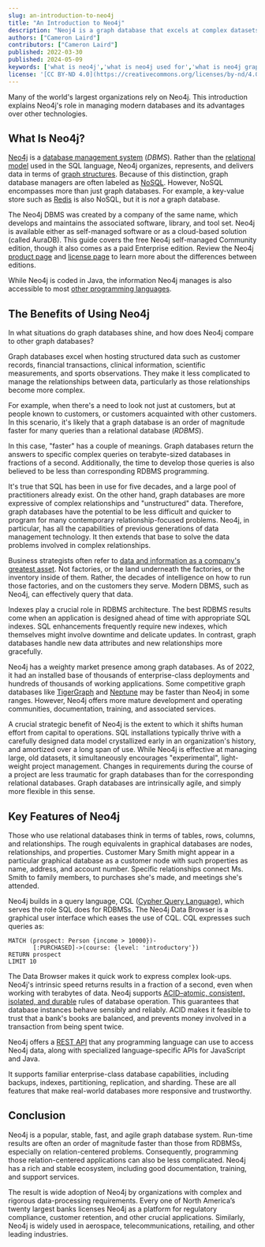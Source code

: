 ```yaml
---
slug: an-introduction-to-neo4j
title: "An Introduction to Neo4j"
description: "Neoj4 is a graph database that excels at complex datasets. Learn how it differs from relational databases like SQL and discover some practical use cases."
authors: ["Cameron Laird"]
contributors: ["Cameron Laird"]
published: 2022-03-30
published: 2024-05-09
keywords: ['what is neo4j','what is neo4j used for','what is neo4j graph database']
license: '[CC BY-ND 4.0](https://creativecommons.org/licenses/by-nd/4.0)'
---
```


Many of the world's largest organizations rely on Neo4j. This introduction explains Neo4j's role in managing modern databases and its advantages over other technologies.

## What Is Neo4j?

[Neo4j](https://neo4j.com) is a [database management system](/docs/guides/databases/) (*DBMS*). Rather than the [relational model](https://www.techtarget.com/searchdatamanagement/definition/RDBMS-relational-database-management-system) used in the SQL language, Neo4j organizes, represents, and delivers data in terms of [graph structures](https://neo4j.com/developer/graph-database/). Because of this distinction, graph database managers are often labeled as [NoSQL](/docs/guides/what-is-nosql/). However, NoSQL encompasses more than just graph databases. For example, a key-value store such as [Redis](/docs/guides/databases/redis/) is also NoSQL, but it is *not* a graph database.

The Neo4j DBMS was created by a company of the same name, which develops and maintains the associated software, library, and tool set. Neo4j is available either as self-managed software or as a cloud-based solution (called AuraDB). This guide covers the free Neo4j self-managed Community edition, though it also comes as a paid Enterprise edition. Review the Neo4j [product page](https://neo4j.com/product/neo4j-graph-database/) and [license page](https://neo4j.com/licensing/) to learn more about the differences between editions.

While Neo4j is coded in Java, the information Neo4j manages is also accessible to most [other programming languages](https://neo4j.com/developer/language-guides/).

## The Benefits of Using Neo4j

In what situations do graph databases shine, and how does Neo4j compare to other graph databases?

Graph databases excel when hosting structured data such as customer records, financial transactions, clinical information, scientific measurements, and sports observations. They make it less complicated to manage the relationships between data, particularly as those relationships become more complex.

For example, when there's a need to look not just at customers, but at people known to customers, or customers acquainted with other customers. In this scenario, it's likely that a graph database is an order of magnitude faster for many queries than a relational database (*RDBMS*).

In this case, "faster" has a couple of meanings. Graph databases return the answers to specific complex queries on terabyte-sized databases in fractions of a second. Additionally, the time to develop those queries is also believed to be less than corresponding RDBMS programming.

It's true that SQL has been in use for five decades, and a large pool of practitioners already exist. On the other hand, graph databases are more expressive of complex relationships and "unstructured" data. Therefore, graph databases have the potential to be less difficult and quicker to program for many contemporary relationship-focused problems. Neo4j, in particular, has all the capabilities of previous generations of data management technology. It then extends that base to solve the data problems involved in complex relationships.

Business strategists often refer to [data and information as a company's greatest asset](https://techcrunch.com/sponsor/teradata/why-data-is-the-single-most-important-asset-for-companies-of-the-future/). Not factories, or the land underneath the factories, or the inventory inside of them. Rather, the decades of intelligence on how to run those factories, and on the customers they serve. Modern DBMS, such as Neo4j, can effectively query that data.

Indexes play a crucial role in RDBMS architecture. The best RDBMS results come when an application is designed ahead of time with appropriate SQL indexes. SQL enhancements frequently require new indexes, which themselves might involve downtime and delicate updates. In contrast, graph databases handle new data attributes and new relationships more gracefully.

Neo4j has a weighty market presence among graph databases. As of 2022, it had an installed base of thousands of enterprise-class deployments and hundreds of thousands of working applications. Some competitive graph databases like [TigerGraph](https://www.tigergraph.com/) and [Neptune](https://aws.amazon.com/neptune/) may be faster than Neo4j in some ranges. However, Neo4j offers more mature development and operating communities, documentation, training, and associated services.

A crucial strategic benefit of Neo4j is the extent to which it shifts human effort from capital to operations. SQL installations typically thrive with a carefully designed data model crystallized early in an organization's history, and amortized over a long span of use. While Neo4j is effective at managing large, old datasets, it simultaneously encourages "experimental", light-weight project management. Changes in requirements during the course of a project are less traumatic for graph databases than for the corresponding relational databases. Graph databases are intrinsically agile, and simply more flexible in this sense.

## Key Features of Neo4j

Those who use relational databases think in terms of tables, rows, columns, and relationships. The rough equivalents in graphical databases are nodes, relationships, and properties. Customer Mary Smith might appear in a particular graphical database as a customer node with such properties as name, address, and account number. Specific relationships connect Ms. Smith to family members, to purchases she's made, and meetings she's attended.

Neo4j builds in a query language, CQL ([Cypher Query Language](https://neo4j.com/developer/cypher/)), which serves the role SQL does for RDBMSs. The Neo4j Data Browser is a graphical user interface which eases the use of CQL. CQL expresses such queries as:

```command
MATCH (prospect: Person {income > 10000})-
       [:PURCHASED]->(course: {level: 'introductory'})
RETURN prospect
LIMIT 10
```

The Data Browser makes it quick work to express complex look-ups. Neo4j's intrinsic speed returns results in a fraction of a second, even when working with terabytes of data. Neo4j supports [ACID–atomic, consistent, isolated, and durable](https://database.guide/what-is-acid-in-databases/) rules of database operation. This guarantees that database instances behave sensibly and reliably. ACID makes it feasible to trust that a bank's books are balanced, and prevents money involved in a transaction from being spent twice.

Neo4j offers a [REST API](https://restfulapi.net/) that any programming language can use to access Neo4j data, along with specialized language-specific APIs for JavaScript and Java.

It supports familiar enterprise-class database capabilities, including backups, indexes, partitioning, replication, and sharding. These are all features that make real-world databases more responsive and trustworthy.

## Conclusion

Neo4j is a popular, stable, fast, and agile graph database system. Run-time results are often an order of magnitude faster than those from RDBMSs, especially on relation-centered problems. Consequently, programming those relation-centered applications can also be less complicated. Neo4j has a rich and stable ecosystem, including good documentation, training, and support services.

The result is wide adoption of Neo4j by organizations with complex and rigorous data-processing requirements. Every one of North America’s twenty largest banks licenses Neo4j as a platform for regulatory compliance, customer retention, and other crucial applications. Similarly, Neo4j is widely used in aerospace, telecommunications, retailing, and other leading industries.